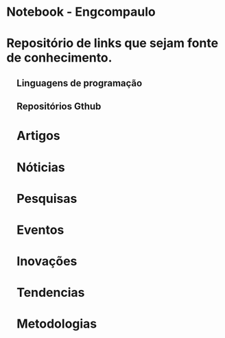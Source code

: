# Notebook - Engcompaulo

<h1><a ></a>Repositório de links que sejam fonte de conhecimento.</h1>
<ul>
<h2>Linguagens de programação</h2>
<h3></h3>
<h2>Repositórios Gthub</h2>
<h3></h3>
<h1>Artigos</h1>
<h3></h3>
<h1>Nóticias</h1>
<h3></h3>
<h1>Pesquisas</h1>
<h3></h3>
<h1>Eventos</h1>
<h3></h3>
<h1>Inovações</h1>
<h3></h3>
<h1>Tendencias</h1>
<h3></h3>
<h1>Metodologias</h1>
<h3></h3>

<!-- <li><a">exemplo</a></li>
<li><a href="">exemplo</a></li>
 -->
</ul>